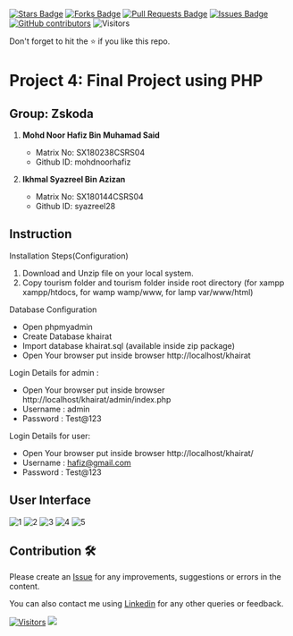 <a href="https://github.com/drshahizan/software-engineering/stargazers"><img src="https://img.shields.io/github/stars/drshahizan/software-engineering" alt="Stars Badge"/></a>
<a href="https://github.com/drshahizan/software-engineering/network/members"><img src="https://img.shields.io/github/forks/drshahizan/software-engineering" alt="Forks Badge"/></a>
<a href="https://github.com/drshahizan/software-engineering/pulls"><img src="https://img.shields.io/github/issues-pr/drshahizan/software-engineering" alt="Pull Requests Badge"/></a>
<a href="https://github.com/drshahizan/software-engineering/issues"><img src="https://img.shields.io/github/issues/drshahizan/software-engineering" alt="Issues Badge"/></a>
<a href="https://github.com/drshahizan/software-engineering/graphs/contributors"><img alt="GitHub contributors" src="https://img.shields.io/github/contributors/drshahizan/software-engineering?color=2b9348"></a>
![Visitors](https://api.visitorbadge.io/api/visitors?path=https%3A%2F%2Fgithub.com%2Fdrshahizan%2Fsoftware-engineering&labelColor=%23d9e3f0&countColor=%23697689&style=flat)

Don't forget to hit the :star: if you like this repo.

# Project 4: Final Project using PHP

## Group: Zskoda

1. **Mohd Noor Hafiz Bin Muhamad Said**
   - Matrix No: SX180238CSRS04
   - Github ID: mohdnoorhafiz

2. **Ikhmal Syazreel Bin Azizan**
   - Matrix No: SX180144CSRS04
   - Github ID: syazreel28

## Instruction
     
Installation Steps(Configuration)
1. Download and Unzip file on your local system.
2. Copy tourism folder and tourism folder inside root directory (for xampp xampp/htdocs, for wamp wamp/www, for lamp var/www/html)

Database Configuration

- Open phpmyadmin
- Create Database khairat
- Import database khairat.sql (available inside zip package)
- Open Your browser put inside browser http://localhost/khairat

Login Details for admin : 
- Open Your browser put inside browser http://localhost/khairat/admin/index.php
- Username : admin
- Password : Test@123

Login Details for user: 
- Open Your browser put inside browser http://localhost/khairat/
- Username : hafiz@gmail.com
- Password : Test@123

## User Interface
![1](https://github.com/drshahizan/learn-php/blob/main/project/4-project/submission/7%20zskoda/khairat/sc/1.jpg)
![2](https://github.com/drshahizan/learn-php/blob/main/project/4-project/submission/7%20zskoda/khairat/sc/2.jpg)
![3](https://github.com/drshahizan/learn-php/blob/main/project/4-project/submission/7%20zskoda/khairat/sc/3.jpg)
![4](https://github.com/drshahizan/learn-php/blob/main/project/4-project/submission/7%20zskoda/khairat/sc/4.jpg)
![5](https://github.com/drshahizan/learn-php/blob/main/project/4-project/submission/7%20zskoda/khairat/sc/5.jpg)


## Contribution 🛠️
Please create an [Issue](https://github.com/drshahizan/software-engineering/issues) for any improvements, suggestions or errors in the content.

You can also contact me using [Linkedin](https://www.linkedin.com/in/drshahizan/) for any other queries or feedback.

[![Visitors](https://api.visitorbadge.io/api/visitors?path=https%3A%2F%2Fgithub.com%2Fdrshahizan&labelColor=%23697689&countColor=%23555555&style=plastic)](https://visitorbadge.io/status?path=https%3A%2F%2Fgithub.com%2Fdrshahizan)
![](https://hit.yhype.me/github/profile?user_id=81284918)
